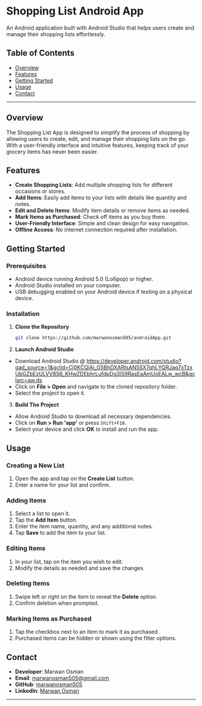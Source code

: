 # Shopping List Android App

An Android application built with Android Studio that helps users create and manage their shopping lists effortlessly.

## Table of Contents

- [Overview](#overview)
- [Features](#features)
- [Getting Started](#getting-started)
- [Usage](#usage)
- [Contact](#contact)

---

## Overview

The Shopping List App is designed to simplify the process of shopping by allowing users to create, edit, and manage their shopping lists on the go. With a user-friendly interface and intuitive features, keeping track of your grocery items has never been easier.

## Features

- **Create Shopping Lists**: Add multiple shopping lists for different occasions or stores.
- **Add Items**: Easily add items to your lists with details like quantity and notes.
- **Edit and Delete Items**: Modify item details or remove items as needed.
- **Mark Items as Purchased**: Check off items as you buy them.
- **User-Friendly Interface**: Simple and clean design for easy navigation.
- **Offline Access**: No internet connection required after installation.


## Getting Started

### Prerequisites

- Android device running Android 5.0 (Lollipop) or higher.
- Android Studio installed on your computer.
- USB debugging enabled on your Android device if testing on a physical device.

### Installation

1. **Clone the Repository**

   ```bash
   git clone https://github.com/marwanosman505/androidApp.git


2. **Launch Android Studio**
- Download Android Studio @ https://developer.android.com/studio?gad_source=1&gclid=Cj0KCQiAi_G5BhDXARIsAN5SX7qhLYQRJaq7xTzxUbGZbEzULVV8S6_KHwZDEbhrLufdpDg3lS9RasEaAmUoEALw_wcB&gclsrc=aw.ds
- Click on **File > Open** and navigate to the cloned repository folder.
- Select the project to open it.

3. **Build The Project**
- Allow Android Studio to download all necessary dependencies.
- Click on **Run > Run 'app'** or press `Shift+F10`.
- Select your device and click **OK** to install and run the app.

## Usage

### Creating a New List

1. Open the app and tap on the **Create List** button.
2. Enter a name for your list and confirm.

### Adding Items

1. Select a list to open it.
2. Tap the **Add Item** button.
3. Enter the item name, quantity, and any additional notes.
4. Tap **Save** to add the item to your list.

### Editing Items

1. In your list, tap on the item you wish to edit.
2. Modify the details as needed and save the changes.

### Deleting Items

1. Swipe left or right on the item to reveal the **Delete** option.
2. Confirm deletion when prompted.

### Marking Items as Purchased

1. Tap the checkbox next to an item to mark it as purchased.
2. Purchased items can be hidden or shown using the filter options.

## Contact

- **Developer**: Marwan Osman
- **Email**: [marwanosman505@gmail.com](mailto:marwanosman505@gmail.com)
- **GitHub**: [marwanosman505](https://github.com/marwanosman505)
- **LinkedIn**: [Marwan Osman]([https://www.linkedin.com/in/marwan-osman/](https://www.linkedin.com/in/marwan-osman-5b9b88209/))

---

